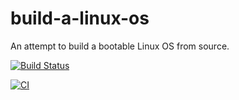 # build-a-linux-os

An attempt to build a bootable Linux OS from source.

[![Build Status](https://travis-ci.org/stephenvector/build-a-linux-os.svg?branch=master)](https://travis-ci.org/stephenvector/build-a-linux-os)

[![CI](https://github.com/stephenvector/build-a-linux-os/workflows/CI/badge.svg)](https://github.com/stephenvector/build-a-linux-os/actions/)
